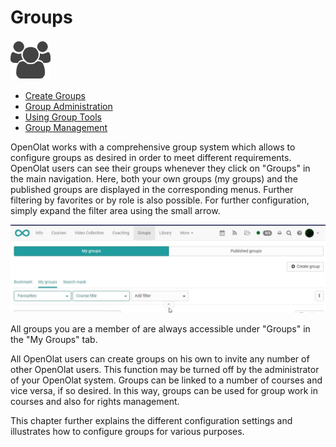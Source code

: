 # Groups

![](assets/group.png)

  * [Create Groups](Create_Groups.md)
  * [Group Administration](Group_Administration.md)
  * [Using Group Tools](Using_Group_Tools.md)
  * [Group Management](Group_Management.md)

OpenOlat works with a comprehensive group system which allows to configure
groups as desired in order to meet different requirements. OpenOlat users can
see their groups whenever they click on "Groups" in the main navigation. Here,
both your own groups (my groups) and the published groups are displayed in the
corresponding menus. Further filtering by favorites or by role is also
possible. For further configuration, simply expand the filter area using the
small arrow.

![](assets/groups16.jpg)

All groups you are a member of are always accessible under "Groups" in the "My
Groups" tab.

All OpenOlat users can create groups on his own to invite any number of other
OpenOlat users. This function may be turned off by the administrator of your
OpenOlat system. Groups can be linked to a number of courses and vice versa,
if so desired. In this way, groups can be used for group work in courses and
also for rights management.

This chapter further explains the different configuration settings and
illustrates how to configure groups for various purposes.


